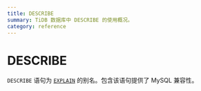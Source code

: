```yaml
---
title: DESCRIBE
summary: TiDB 数据库中 DESCRIBE 的使用概况。
category: reference
---
```


# DESCRIBE

`DESCRIBE` 语句为 [`EXPLAIN`](/reference/sql/statements/explain.md) 的别名。包含该语句提供了 MySQL 兼容性。
